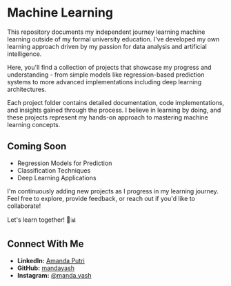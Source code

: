 # Machine Learning
This repository documents my independent journey learning machine learning outside of my formal university education. I've developed my own learning approach driven by my passion for data analysis and artificial intelligence.

Here, you'll find a collection of projects that showcase my progress and understanding - from simple models like regression-based prediction systems to more advanced implementations including deep learning architectures.

Each project folder contains detailed documentation, code implementations, and insights gained through the process. I believe in learning by doing, and these projects represent my hands-on approach to mastering machine learning concepts.

## Coming Soon
- Regression Models for Prediction
- Classification Techniques
- Deep Learning Applications

I'm continuously adding new projects as I progress in my learning journey. Feel free to explore, provide feedback, or reach out if you'd like to collaborate!

Let's learn together! 🚀📊

## Connect With Me
- **LinkedIn:** [Amanda Putri](https://www.linkedin.com/in/amandaputriapr/)
- **GitHub:** [mandayash](https://github.com/mandayash)
- **Instagram:** [@manda.yash](https://www.instagram.com/manda.yash/)
